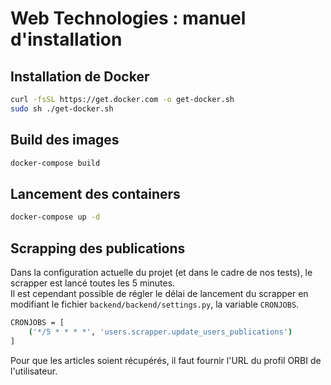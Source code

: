 # Web Technologies : manuel d'installation

## Installation de Docker

```sh
curl -fsSL https://get.docker.com -o get-docker.sh
sudo sh ./get-docker.sh
```


## Build des images

```sh
docker-compose build
```

## Lancement des containers

```sh
docker-compose up -d
```

## Scrapping des publications

Dans la configuration actuelle du projet (et dans le cadre de nos tests), le scrapper est lancé toutes les 5 minutes.  
Il est cependant possible de régler le délai de lancement du scrapper en modifiant le fichier `backend/backend/settings.py`, la variable `CRONJOBS`.

```sh
CRONJOBS = [
    ('*/5 * * * *', 'users.scrapper.update_users_publications')
]
```

Pour que les articles soient récupérés, il faut fournir l'URL du profil ORBI de l'utilisateur.



